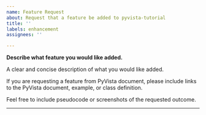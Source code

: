 ```yaml
---
name: Feature Request
about: Request that a feature be added to pyvista-tutorial
title: ''
labels: enhancement
assignees: ''

---
```


**Describe what feature you would like added.**

A clear and concise description of what you would like added.

If you are requesting a feature from PyVista document, please include links to the PyVista document, example, or class definition.

Feel free to include pseudocode or screenshots of the requested outcome.

-----
